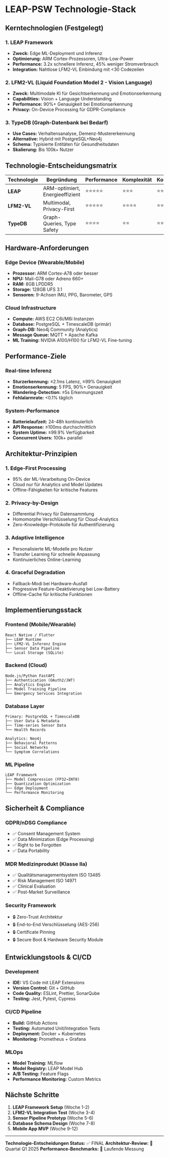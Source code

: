 # LEAP-PSW Technologie-Stack

## Kerntechnologien (Festgelegt)

### 1. LEAP Framework
- **Zweck:** Edge ML-Deployment und Inferenz
- **Optimierung:** ARM Cortex-Prozessoren, Ultra-Low-Power
- **Performance:** 3.2x schnellere Inferenz, 45% weniger Stromverbrauch
- **Integration:** Nahtlose LFM2-VL Einbindung mit <30 Codezeilen

### 2. LFM2-VL (Liquid Foundation Model 2 - Vision Language)
- **Zweck:** Multimodale KI für Gesichtserkennung und Emotionserkennung
- **Capabilities:** Vision + Language Understanding
- **Performance:** 90%+ Genauigkeit bei Emotionserkennung
- **Privacy:** On-Device Processing für GDPR-Compliance

### 3. TypeDB (Graph-Datenbank bei Bedarf)
- **Use Cases:** Verhaltensanalyse, Demenz-Mustererkennung
- **Alternative:** Hybrid mit PostgreSQL+Neo4j
- **Schema:** Typisierte Entitäten für Gesundheitsdaten
- **Skalierung:** Bis 100k+ Nutzer

## Technologie-Entscheidungsmatrix

| Technologie | Begründung | Performance | Komplexität | Kosten |
|-------------|------------|-------------|-------------|--------|
| **LEAP** | ARM-optimiert, Energieeffizient | ⭐⭐⭐⭐⭐ | ⭐⭐⭐ | ⭐⭐⭐⭐ |
| **LFM2-VL** | Multimodal, Privacy-First | ⭐⭐⭐⭐⭐ | ⭐⭐⭐⭐ | ⭐⭐⭐ |
| **TypeDB** | Graph-Queries, Type Safety | ⭐⭐⭐⭐ | ⭐⭐ | ⭐⭐⭐ |

## Hardware-Anforderungen

### Edge Device (Wearable/Mobile)
- **Prozessor:** ARM Cortex-A78 oder besser
- **NPU:** Mali-G78 oder Adreno 660+
- **RAM:** 8GB LPDDR5
- **Storage:** 128GB UFS 3.1
- **Sensoren:** 9-Achsen IMU, PPG, Barometer, GPS

### Cloud Infrastructure
- **Compute:** AWS EC2 C6i/M6i Instanzen
- **Database:** PostgreSQL + TimescaleDB (primär)
- **Graph-DB:** Neo4j Community (Analytics)
- **Message Queue:** MQTT + Apache Kafka
- **ML Training:** NVIDIA A100/H100 für LFM2-VL Fine-tuning

## Performance-Ziele

### Real-time Inferenz
- **Sturzerkennung:** ≤2.1ms Latenz, ≥99% Genauigkeit
- **Emotionserkennung:** 5 FPS, 90%+ Genauigkeit
- **Wandering-Detection:** ≤5s Erkennungszeit
- **Fehlalarmrate:** <0.1% täglich

### System-Performance
- **Batterielaufzeit:** 24-48h kontinuierlich
- **API Response:** ≤100ms durchschnittlich
- **System Uptime:** ≥99.9% Verfügbarkeit
- **Concurrent Users:** 100k+ parallel

## Architektur-Prinzipien

### 1. Edge-First Processing
- 95% der ML-Verarbeitung On-Device
- Cloud nur für Analytics und Model Updates
- Offline-Fähigkeiten für kritische Features

### 2. Privacy-by-Design
- Differential Privacy für Datensammlung
- Homomorphe Verschlüsselung für Cloud-Analytics
- Zero-Knowledge-Protokolle für Authentifizierung

### 3. Adaptive Intelligence
- Personalisierte ML-Modelle pro Nutzer
- Transfer Learning für schnelle Anpassung
- Kontinuierliches Online-Learning

### 4. Graceful Degradation
- Fallback-Modi bei Hardware-Ausfall
- Progressive Feature-Deaktivierung bei Low-Battery
- Offline-Cache für kritische Funktionen

## Implementierungsstack

### Frontend (Mobile/Wearable)
```
React Native / Flutter
├── LEAP Runtime
├── LFM2-VL Inferenz Engine
├── Sensor Data Pipeline
└── Local Storage (SQLite)
```

### Backend (Cloud)
```
Node.js/Python FastAPI
├── Authentication (OAuth2/JWT)
├── Analytics Engine
├── Model Training Pipeline
└── Emergency Services Integration
```

### Database Layer
```
Primary: PostgreSQL + TimescaleDB
├── User Data & Metadata
├── Time-series Sensor Data
└── Health Records

Analytics: Neo4j
├── Behavioral Patterns
├── Social Networks
└── Symptom Correlations
```

### ML Pipeline
```
LEAP Framework
├── Model Compression (FP32→INT8)
├── Quantization Optimization
├── Edge Deployment
└── Performance Monitoring
```

## Sicherheit & Compliance

### GDPR/nDSG Compliance
- ✅ Consent Management System
- ✅ Data Minimization (Edge Processing)
- ✅ Right to be Forgotten
- ✅ Data Portability

### MDR Medizinprodukt (Klasse IIa)
- ✅ Qualitätsmanagementsystem ISO 13485
- ✅ Risk Management ISO 14971
- ✅ Clinical Evaluation
- ✅ Post-Market Surveillance

### Security Framework
- 🔒 Zero-Trust Architektur
- 🔒 End-to-End Verschlüsselung (AES-256)
- 🔒 Certificate Pinning
- 🔒 Secure Boot & Hardware Security Module

## Entwicklungstools & CI/CD

### Development
- **IDE:** VS Code mit LEAP Extensions
- **Version Control:** Git + GitHub
- **Code Quality:** ESLint, Prettier, SonarQube
- **Testing:** Jest, Pytest, Cypress

### CI/CD Pipeline
- **Build:** GitHub Actions
- **Testing:** Automated Unit/Integration Tests
- **Deployment:** Docker + Kubernetes
- **Monitoring:** Prometheus + Grafana

### MLOps
- **Model Training:** MLflow
- **Model Registry:** LEAP Model Hub
- **A/B Testing:** Feature Flags
- **Performance Monitoring:** Custom Metrics

## Nächste Schritte

1. **LEAP Framework Setup** (Woche 1-2)
2. **LFM2-VL Integration Test** (Woche 3-4)
3. **Sensor Pipeline Prototyp** (Woche 5-6)
4. **Database Schema Design** (Woche 7-8)
5. **Mobile App MVP** (Woche 9-12)

---

**Technologie-Entscheidungen Status:** ✅ FINAL
**Architektur-Review:** 📅 Quartal Q1 2025
**Performance-Benchmarks:** 🎯 Laufende Messung